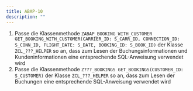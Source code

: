 ```yaml
---
title: ABAP-10
description: ""
---
```


1. Passe die Klassenmethode `ZABAP_BOOKING_WITH_CUSTOMER GET_BOOKING_WITH_CUSTOMER(CARRIER_ID: S_CARR_ID, CONNECTION_ID: S_CONN_ID, FLIGHT_DATE: S_DATE, BOOKING_ID: S_BOOK_ID)` der Klasse `ZCL_???_HELPER` so an, dass zum Lesen der Buchungsinformationen und Kundeninformationen eine entsprechende SQL-Anweisung verwendet wird
2. Passe die Klassenmethode `Z???_BOOKINGS GET_BOOKINGS(CUSTOMER_ID: S_CUSTOMER)` der Klasse `ZCL_???_HELPER` so an, dass zum Lesen der Buchungen eine entsprechende SQL-Anweisung verwendet wird
